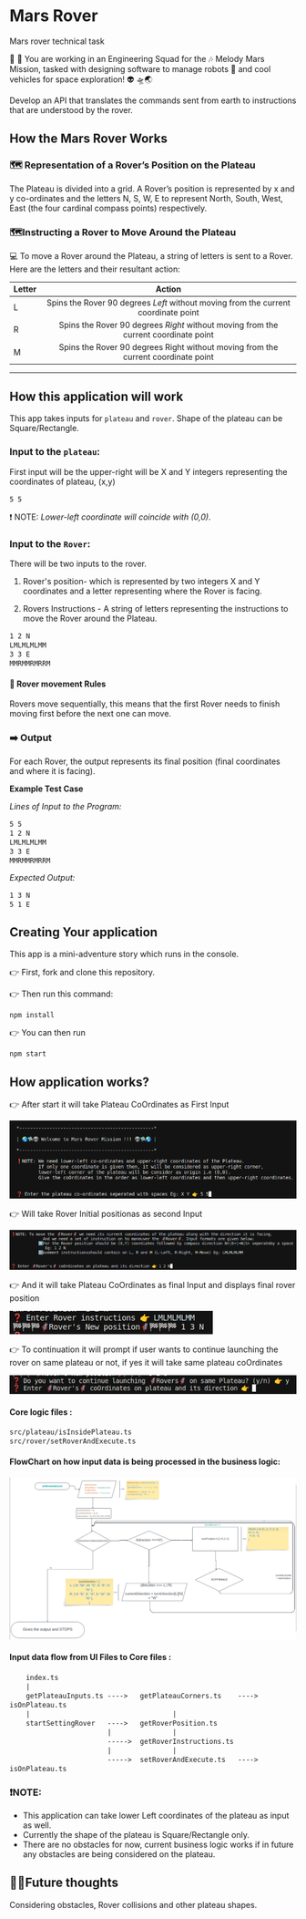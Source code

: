 # Mars Rover

Mars rover technical task

👾 🚀 You are working in an Engineering Squad for the 🎶 Melody Mars Mission, tasked with designing software to manage robots 🤖 and
cool vehicles for space exploration! 👽 🛸🌏

Develop an API that translates the commands sent from earth to instructions that are understood by the rover.

## How the Mars Rover Works

### 🗺 Representation of a Rover’s Position on the Plateau

The Plateau is divided into a grid. A Rover’s position is represented by x and y co-ordinates and the letters N, S, W, E to represent North,
South, West, East (the four cardinal compass points) respectively.

### 🗺Instructing a Rover to Move Around the Plateau

💻 To move a Rover around the Plateau, a string of letters is sent to a Rover.
Here are the letters and their resultant action:

| Letter |                                       Action                                        |
| :----- | :---------------------------------------------------------------------------------: |
| L      | Spins the Rover 90 degrees _Left_ without moving from the current coordinate point  |
| R      | Spins the Rover 90 degrees _Right_ without moving from the current coordinate point |
| M      |  Spins the Rover 90 degrees Right without moving from the current coordinate point  |

---

## How this application will work

This app takes inputs for `plateau` and `rover`.
Shape of the plateau can be Square/Rectangle.

### Input to the `plateau`:

First input will be the upper-right will be X and Y integers representing the coordinates of plateau, (x,y)

```
5 5
```

❗ NOTE: _Lower-left coordinate will coincide with (0,0)_.

### Input to the `Rover`:

There will be two inputs to the rover.

1. Rover's position- which is represented by two integers X and Y coordinates and a letter representing where the Rover is facing.

2. Rovers Instructions - A string of letters representing the instructions to move the Rover around the Plateau.

```
1 2 N
LMLMLMLMM
3 3 E
MMRMMRMRRM
```

#### 📏 Rover movement Rules

Rovers move sequentially, this means that the first Rover needs to finish moving first before the next one can move.

### ➡️ Output

For each Rover, the output represents its final position (final coordinates and where it is facing).

**Example Test Case**

_Lines of Input to the Program:_

```
5 5
1 2 N
LMLMLMLMM
3 3 E
MMRMMRMRRM
```

_Expected Output:_

```
1 3 N
5 1 E
```

## Creating Your application

This app is a mini-adventure story which runs in the console.

👉 First, fork and clone this repository.

👉 Then run this command:

```
npm install

```

👉 You can then run

```
npm start
```

## How application works?

👉 After start it will take Plateau CoOrdinates as First Input

![plateauInputs](images/plateauInputs.png)

👉 Will take Rover Initial positionas as second Input

![RoverCoordinatesInput](images/RoverCoordinatesInput.png)

👉 And it will take Plateau CoOrdinates as final Input and displays final rover position

![RoverInstructions](images/RoverInstructions.png)

👉 To continuation it will prompt if user wants to continue launching the rover on same plateau or not, if yes it will take same plateau coOrdinates

![YesOrNoPrompt](images/YesOrNoPrompt.png)

#### Core logic files :

```
src/plateau/isInsidePlateau.ts
src/rover/setRoverAndExecute.ts
```

#### FlowChart on how input data is being processed in the business logic:

[![flowChart](images/businessLogicFlowChart.png)](images/MarsRoverFlowChart.pdf)<base target="_blank">

#### Input data flow from UI Files to Core files :

```
    index.ts
    |
    getPlateauInputs.ts ---->   getPlateauCorners.ts    ---->   isOnPlateau.ts
    |                                   |
    startSettingRover   ---->   getRoverPosition.ts
                        |               |
                        ----->  getRoverInstructions.ts
                        |               |
                        ----->  setRoverAndExecute.ts   ---->   isOnPlateau.ts

```

### ❗NOTE:

- This application can take lower Left coordinates of the plateau as input as well.
- Currently the shape of the plateau is Square/Rectangle only.
- There are no obstacles for now, current business logic works if in future any obstacles are being considered on the plateau.

## 💁💡Future thoughts

Considering obstacles, Rover collisions and other plateau shapes.
